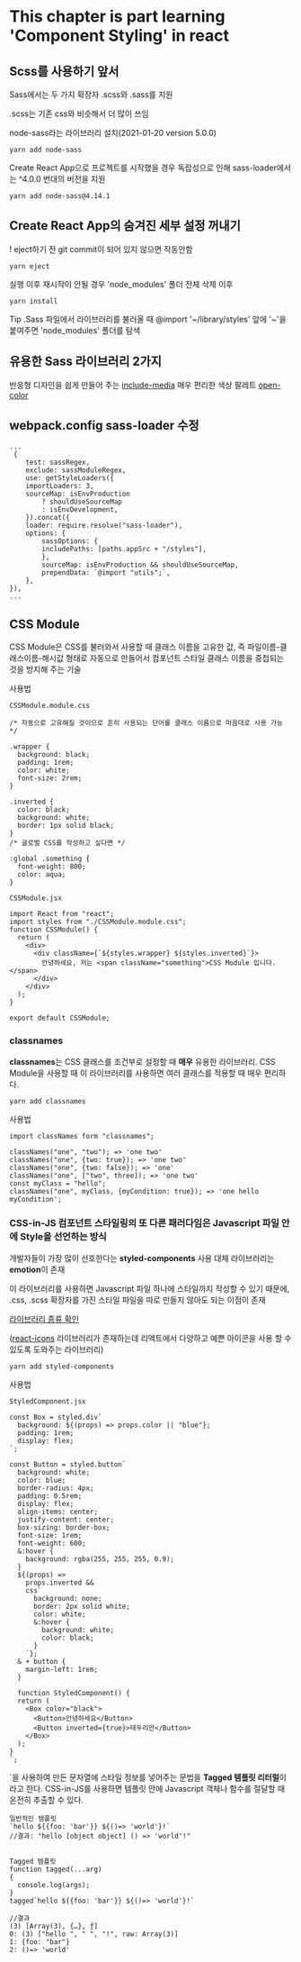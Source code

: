 # This chapter is part learning 'Component Styling' in react

## Scss를 사용하기 앞서

Sass에서는 두 가지 확장자 .scss와 .sass를 지원

.scss는 기존 css와 비슷해서 더 많이 쓰임

node-sass라는 라이브러리 설치(2021-01-20 version 5.0.0)

```
yarn add node-sass
```

Create React App으로 프로젝트를 시작했을 경우 독랍성으로 인해 sass-loader에서는 ^4.0.0 번대의 버전을 지원

```
yarn add node-sass@4.14.1
```

## Create React App의 숨겨진 세부 설정 꺼내기

! eject하기 전 git commit이 되어 있지 않으면 작동안함
```
yarn eject
```

실행 이후 재시작이 안될 경우 'node_modules' 폴더 전체 삭제 이후
```
yarn install
```
Tip
.Sass 파일에서 라이브러리를 불러올 때 @import '\~/library/styles' 앞에 '\~'을 붙여주면 'node_modules' 폴더를 탐색

## 유용한 Sass 라이브러리 2가지

반응형 디자인을 쉽게 만들어 주는 [include-media](https://eduardoboucas.github.io/include-media/)
매우 편리한 색상 팔레트 [open-color](https://www.npmjs.com/package/open-color)

## webpack.config sass-loader 수정

```
...
 {
    test: sassRegex,
    exclude: sassModuleRegex,
    use: getStyleLoaders({
    importLoaders: 3,
    sourceMap: isEnvProduction
        ? shouldUseSourceMap
        : isEnvDevelopment,
    }).concat({
    loader: require.resolve("sass-loader"),
    options: {
        sassOptions: {
        includePaths: [paths.appSrc + "/styles"],
        },
        sourceMap: isEnvProduction && shouldUseSourceMap,
        prependData: `@import "utils";`,
    },
}),
...
```

## CSS Module

CSS Module은 CSS를 불러와서 사용할 때 클래스 이름을 고유한 값, 즉 파일이름-클래스이름-해시값 형태로 자동으로 만들어서 컴포넌트 스타일 클래스 이름을 중첩되는 것을 방지해 주는 기술

사용법

```
CSSModule.module.css

/* 자동으로 고유해질 것이므로 흔히 사용되는 단어를 클래스 이름으로 마음대로 사용 가능 */

.wrapper {
  background: black;
  padding: 1rem;
  color: white;
  font-size: 2rem;
}

.inverted {
  color: black;
  background: white;
  border: 1px solid black;
}
/* 글로벌 CSS를 작성하고 싶다면 */

:global .something {
  font-weight: 800;
  color: aqua;
}

```

```
CSSModule.jsx

import React from "react";
import styles from "./CSSModule.module.css";
function CSSModule() {
  return (
    <div>
      <div className={`${styles.wrapper} ${styles.inverted}`}>
        안녕하세요, 저는 <span className="something">CSS Module 입니다.</span>
      </div>
    </div>
  );
}

export default CSSModule;

```

### **classnames**

**classnames**는 CSS 클래스를 조건부로 설정할 때 **매우** 유용한 라이브러리.
CSS Module을 사용할 때 이 라이브러리를 사용하면 여러 클래스를 적용할 때 매우 편리하다.

```
yarn add classnames
```

사용법

```
import classNames form "classnames";

classNames("one", "two"); => 'one two'
classNames("one", {two: true}); => 'one two'
classNames("one", {two: false}); => 'one'
classNames("one", ["two", three]); => 'one two'
const myClass = "hello";
classNames("one", myClass, {myCondition: true}); => 'one hello myCondition';
```

### **CSS-in-JS** 컴포넌트 스타일링의 또 다른 패러다임은 Javascript 파일 안에 Style을 선언하는 방식

개발자들이 가장 많이 선호한다는 **styled-components** 사용
대체 라이브러리는 **emotion**이 존재

이 라이브러리를 사용하면 Javascript 파일 하나에 스타일까지 작성할 수 있기 때문에, .css, .scss 확장자를 가진 스타일 파일을 따로 만들지 않아도 되는 이점이 존재

[라이브러리 종류 확인](https://github.com/MicheleBertoli/css-in-js)

\([react-icons](https://react-icons.netlify.com/) 라이브러리가 존재하는데 리액트에서 다양하고 예쁜 아이콘을 사용 할 수 있도록 도와주는 라이브러리\)

```
yarn add styled-components
```

사용법

```
StyledComponent.jsx

const Box = styled.div`
  background: ${(props) => props.color || "blue"};
  padding: 1rem;
  display: flex;
`;

const Button = styled.button`
  background: white;
  color: blue;
  border-radius: 4px;
  padding: 0.5rem;
  display: flex;
  align-items: center;
  justify-content: center;
  box-sizing: border-box;
  font-size: 1rem;
  font-weight: 600;
  &:hover {
    background: rgba(255, 255, 255, 0.9);
  }
  ${(props) =>
    props.inverted &&
    css`
      background: none;
      border: 2px solid white;
      color: white;
      &:hover {
        background: white;
        color: black;
      }
    `};
  & + button {
    margin-left: 1rem;
  }

  function StyledComponent() {
  return (
    <Box color="black">
      <Button>안녕하세요</Button>
      <Button inverted={true}>테두리만</Button>
    </Box>
  );
}
`;
```

`을 사용하여 만든 문자열에 스타일 정보를 넣어주는 문법을 **Tagged 템플릿 리터럴**이라고 한다.
CSS-in-JS를 사용하면 템플릿 안에 Javascript 객체나 함수를 절달할 때 온전히 추출할 수 있다.

```
일반적인 템플릿
`hello ${{foo: 'bar'}} ${()=> 'world'}!`
//결과: "hello [object object] () => 'world'!"


Tagged 템플릿
function tagged(...arg)
{
  console.log(args);
}
tagged`hello ${{foo: 'bar'}} ${()=> 'world'}!`

//결과
(3) [Array(3), {…}, ƒ]
0: (3) ["hello ", " ", "!", raw: Array(3)]
1: {foo: "bar"}
2: ()=> 'world'

```
